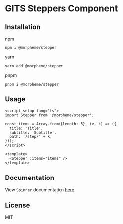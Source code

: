 # GITS Steppers Component

## Installation

npm

```
npm i @morpheme/stepper
```

yarn

```
yarn add @morpheme/stepper
```

pnpm

```
pnpm i @morpheme/stepper
```

## Usage

```vue
<script setup lang="ts">
import Stepper from '@morpheme/stepper';

const items = Array.from({length: 5}, (v, k) => ({
  title: 'Title',
  subtitle: 'Subtitle',
  path: '/step/' + k,
}));
</script>

<template>
  <Stepper :items="items" />
</template>
```

## Documentation

View `Spinner` documentation [here](https://gitsindonesia.github.io/ui-component/components/stepper.html).

## License

MIT
